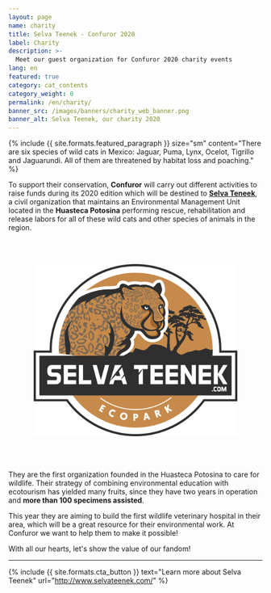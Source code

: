 ```yaml
---
layout: page
name: charity
title: Selva Teenek - Confuror 2020
label: Charity
description: >-
  Meet our guest organization for Confuror 2020 charity events
lang: en
featured: true
category: cat_contents
category_weight: 0
permalink: /en/charity/
banner_src: /images/banners/charity_web_banner.png
banner_alt: Selva Teenek, our charity 2020
---
```


{%
  include {{ site.formats.featured_paragraph }}
  size="sm"
  content="There are six species of wild cats in Mexico: Jaguar, Puma, Lynx, Ocelot, Tigrillo and Jaguarundi. All of them are threatened by habitat loss and poaching."
%}

To support their conservation, **Confuror** will carry out different activities to raise funds during its 2020 edition which will be destined to [**Selva Teneek**](http://www.selvateenek.com/), a civil organization that maintains an Environmental Management Unit located in the **Huasteca Potosina** performing rescue, rehabilitation and release labors for all of these wild cats and other species of animals in the region.

<div class="container" style="padding: 50px;">
  <img class="img-fluid" src="/images/pictures/selva_teenek_logo.png" alt="Selva Teenek - Mexican wild cat EMU & Ecopark">
</div>

They are the first organization founded in the Huasteca Potosina to care for wildlife. Their strategy of combining environmental education with ecotourism has yielded many fruits, since they have two years in operation and **more than 100 specimens assisted**.

This year they are aiming to build the first wildlife veterinary hospital in their area, which will be a great resource for their environmental work. At Confuror we want to help them to make it possible!

With all our hearts, let's show the value of our fandom!

-----

{%
  include {{ site.formats.cta_button }}
  text="Learn more about Selva Teenek"
  url="http://www.selvateenek.com/"
%}